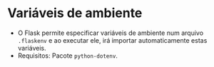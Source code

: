 # Variáveis de ambiente

- O Flask permite especificar variáveis de ambiente num arquivo `.flaskenv` e ao executar ele, irá importar automaticamente estas variáveis.
- Requisitos: Pacote `python-dotenv`.